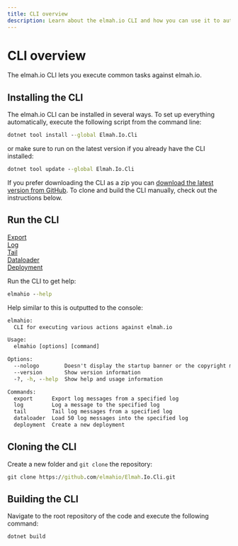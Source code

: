```yaml
---
title: CLI overview
description: Learn about the elmah.io CLI and how you can use it to automate common tasks from the command line. Export, tail, load test data, and more.
---
```


# CLI overview

The elmah.io CLI lets you execute common tasks against elmah.io.

## Installing the CLI

The elmah.io CLI can be installed in several ways. To set up everything automatically, execute the following script from the command line:

```cmd
dotnet tool install --global Elmah.Io.Cli
```

or make sure to run on the latest version if you already have the CLI installed:

```cmd
dotnet tool update --global Elmah.Io.Cli
```

If you prefer downloading the CLI as a zip you can [download the latest version from GitHub](https://github.com/elmahio/Elmah.Io.Cli/releases). To clone and build the CLI manually, check out the instructions below.

## Run the CLI

<div class="guides-boxes row">
    <div class="guide-col col-4 col-sm-3 col-md-4 col-lg-3 col-xl-2">
        <a href="/cli-export/" title="Export">
            <div class="guide-box">
                <div class="guide-image">
                  <i class="fas fa-file-export"></i>
                </div>
                <div class="guide-title">Export</div>
            </div>
        </a>
    </div>
    <div class="guide-col col-4 col-sm-3 col-md-4 col-lg-3 col-xl-2">
        <a href="/cli-log/" title="Log">
            <div class="guide-box">
                <div class="guide-image">
                  <i class="fas fa-file-plus"></i>
                </div>
                <div class="guide-title">Log</div>
            </div>
        </a>
    </div>
    <div class="guide-col col-4 col-sm-3 col-md-4 col-lg-3 col-xl-2">
        <a href="/cli-tail/" title="Tail">
            <div class="guide-box">
                <div class="guide-image">
                  <i class="fas fa-eye"></i>
                </div>
                <div class="guide-title">Tail</div>
            </div>
        </a>
    </div>
    <div class="guide-col col-4 col-sm-3 col-md-4 col-lg-3 col-xl-2">
        <a href="/cli-dataloader/" title="Dataloader">
            <div class="guide-box">
                <div class="guide-image">
                  <i class="fas fa-file-import"></i>
                </div>
                <div class="guide-title">Dataloader</div>
            </div>
        </a>
    </div>
    <div class="guide-col col-4 col-sm-3 col-md-4 col-lg-3 col-xl-2">
        <a href="/cli-deployment/" title="Deployment">
            <div class="guide-box">
                <div class="guide-image">
                  <i class="fas fa-rocket"></i>
                </div>
                <div class="guide-title">Deployment</div>
            </div>
        </a>
    </div>
</div>

Run the CLI to get help:

```cmd
elmahio --help
```

Help similar to this is outputted to the console:

```cmd
elmahio:
  CLI for executing various actions against elmah.io

Usage:
  elmahio [options] [command]

Options:
  --nologo        Doesn't display the startup banner or the copyright message
  --version       Show version information
  -?, -h, --help  Show help and usage information

Commands:
  export      Export log messages from a specified log
  log         Log a message to the specified log
  tail        Tail log messages from a specified log
  dataloader  Load 50 log messages into the specified log
  deployment  Create a new deployment
```

## Cloning the CLI

Create a new folder and `git clone` the repository:

```cmd
git clone https://github.com/elmahio/Elmah.Io.Cli.git
```

## Building the CLI

Navigate to the root repository of the code and execute the following command:

```cmd
dotnet build
```